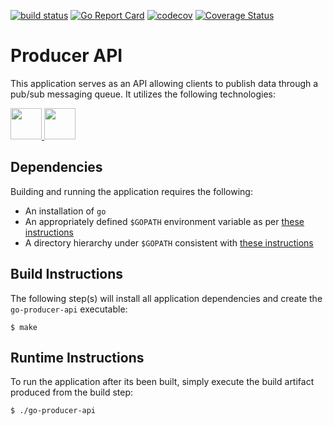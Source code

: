 [![build status](https://travis-ci.org/daynesh/go-producer-api.svg?branch=master)](https://travis-ci.org/daynesh/go-producer-api.svg?branch=master)
[![Go Report Card](https://goreportcard.com/badge/github.com/daynesh/go-producer-api)](https://goreportcard.com/report/github.com/daynesh/go-producer-api)
[![codecov](https://codecov.io/gh/daynesh/go-producer-api/branch/master/graph/badge.svg)](https://codecov.io/gh/daynesh/go-producer-api)
[![Coverage Status](https://coveralls.io/repos/github/daynesh/go-producer-api/badge.svg?branch=master)](https://coveralls.io/github/daynesh/go-producer-api?branch=master)


# Producer API
This application serves as an API allowing clients to publish data through a pub/sub messaging queue.  It utilizes the following technologies:

<a href="https://golang.org/" target="_blank" title="Go">
  <img height="50" src="https://upload.wikimedia.org/wikipedia/commons/2/23/Golang.png"/>
</a>
<a href="https://kafka.apache.org/" target="_blank" title="Kafka">
  <img height="50" src="https://kafka.apache.org/images/logo.png"/>
</a>

## Dependencies
Building and running the application requires the following:
- An installation of `go`
- An appropriately defined `$GOPATH` environment variable as per [these instructions](https://golang.org/doc/code.html#GOPATH)
- A directory hierarchy under `$GOPATH` consistent with [these instructions](https://golang.org/doc/code.html#Workspaces)

## Build Instructions
The following step(s) will install all application dependencies and create the `go-producer-api` executable:
```
$ make
```

## Runtime Instructions
To run the application after its been built, simply execute the build artifact produced from the build step:
```
$ ./go-producer-api
```
